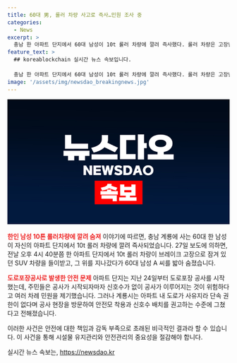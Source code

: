```yaml
---
title: 60대 男, 롤러 차량 사고로 즉사…민원 조사 중
categories:
  - News
excerpt: >
  충남 한 아파트 단지에서 60대 남성이 10t 롤러 차량에 깔려 즉사했다. 롤러 차량은 고장난 브레이크로 주차된 차량을 들이받고 피해자를 밟고 지나갔다. 아파트 주민들은 공사 중에도 안전 조치가 부족하다며 민원을 제기했지만 미온적인 대처로 문제가 해결되지 않았다.
feature_text: >
  ## koreablockchain 실시간 뉴스 속보입니다.

  충남 한 아파트 단지에서 60대 남성이 10t 롤러 차량에 깔려 즉사했다. 롤러 차량은 고장난 브레이크로 주차된 차량을 들이받고 피해자를 밟고 지나갔다. 아파트 주민들은 공사 중에도 안전 조치가 부족하다며 민원을 제기했지만 미온적인 대처로 문제가 해결되지 않았다.
image: '/assets/img/newsdao_breakingnews.jpg'
---
```


<p><img src="/assets/img/newsdao_breakingnews.jpg" alt="koreablockchain 속보" /></p>

<p><b><span style="color: #ee2323;">한인 남성 10톤 롤러차량에 깔려 숨져</span></b>
이야기에 따르면, 충남 계룡에 사는 60대 한 남성이 자신의 아파트 단지에서 10t 롤러 차량에 깔려 즉사되었습니다. 27일 보도에 의하면, 전날 오후 4시 40분쯤 한 아파트 단지에서 10t 롤러 차량이 브레이크 고장으로 잠겨 있던 SUV 차량을 들이받고, 그 위를 지나갔다가 60대 남성 A 씨를 밟아 숨졌습니다.</p>

<p><b><span style="color: #ee2323;">도로포장공사로 발생한 안전 문제</span></b>
아파트 단지는 지난 24일부터 도로포장 공사를 시작했는데, 주민들은 공사가 시작되자마자 신호수가 없이 공사가 이루어지는 것이 위험하다고 여러 차례 민원을 제기했습니다. 그러나 계룡시는 아파트 내 도로가 사유지라 단속 권한이 없다며 공사 현장을 방문하여 안전모 착용과 신호수 배치를 권고하는 수준에 그쳤다고 전해졌습니다.</p>

<p>이러한 사건은 안전에 대한 책임과 감독 부족으로 초래된 비극적인 결과라 할 수 있습니다. 이 사건을 통해 시설물 유지관리와 안전관리의 중요성을 절감해야 합니다.</p>
실시간 뉴스 속보는, <a href="https://newsdao.kr" rel="dofollow">https://newsdao.kr</a>


